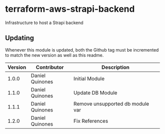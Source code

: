 # terraform-aws-strapi-backend
Infrastructure to host a Strapi backend

## Updating
Whenever this module is updated, both the Github tag must be incremented to match the new version as well as this readme.


| Version |     Contributor     |          Description              |
|---------|---------------------|-----------------------------------|
| 1.0.0   | Daniel Quinones     | Initial Module                    |
| 1.1.0   | Daniel Quinones     | Update DB Module                  |
| 1.1.1   | Daniel Quinones     | Remove unsupported db module var  |
| 1.2.0   | Daniel Quinones     | Fix References                    |